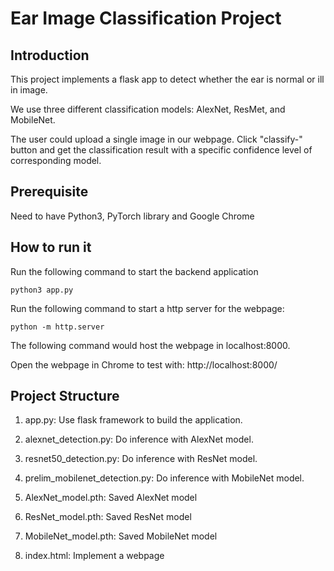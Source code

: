 # Ear Image Classification Project 

## Introduction 
This project implements a flask app to detect whether the ear is normal or ill in image. 

We use three different classification models: AlexNet, ResMet, and MobileNet.

The user could upload a single image in our webpage. Click "classify-<ModelName>" button and get the classification result with a specific confidence level of corresponding model.


## Prerequisite
Need to have Python3, PyTorch library and Google Chrome


## How to run it
Run the following command to start the backend application

```
python3 app.py
```


Run the following command to start a http server for the webpage:

```
python -m http.server
```

The following command would host the webpage in localhost:8000.

Open the webpage in Chrome to test with: 
http://localhost:8000/



## Project Structure
1. app.py: Use flask framework to build the application. 

2. alexnet_detection.py: Do inference with AlexNet model.

3. resnet50_detection.py: Do inference with ResNet model.

4. prelim_mobilenet_detection.py: Do inference with MobileNet model.

5. AlexNet_model.pth: Saved AlexNet model

6. ResNet_model.pth: Saved ResNet model

7. MobileNet_model.pth: Saved MobileNet model

8. index.html: Implement a webpage


